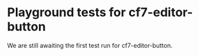 # Playground tests for cf7-editor-button
We are still awaiting the first test run for cf7-editor-button.
